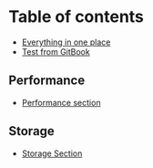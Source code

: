 # Table of contents

* [Everything in one place](README.md)
* [Test from GitBook](test.md)

## Performance

* [Performance section](performance/untitled.md)

## Storage

* [Storage Section](storage/untitled.md)

